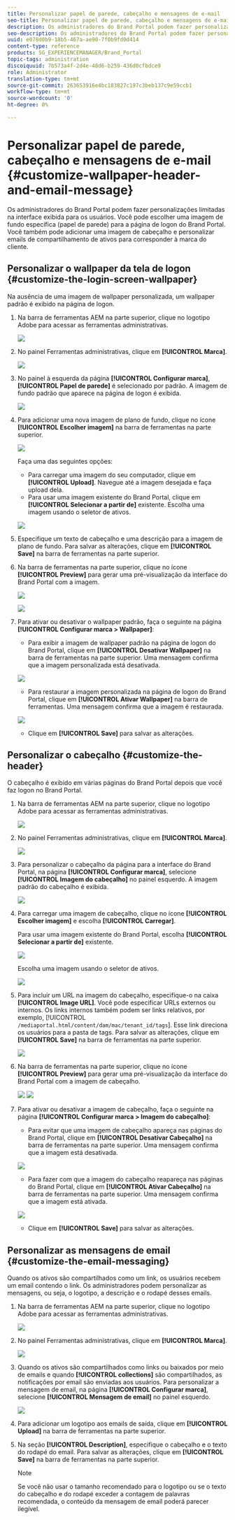 ```yaml
---
title: Personalizar papel de parede, cabeçalho e mensagens de e-mail
seo-title: Personalizar papel de parede, cabeçalho e mensagens de e-mail
description: Os administradores do Brand Portal podem fazer personalizações limitadas na interface exibida para os usuários. Você pode escolher uma imagem de fundo específica (papel de parede) para a página de logon do Brand Portal. Você também pode adicionar uma imagem de cabeçalho e personalizar emails de compartilhamento de ativos para corresponder à marca do cliente.
seo-description: Os administradores do Brand Portal podem fazer personalizações limitadas na interface exibida para os usuários. Você pode escolher uma imagem de fundo específica (papel de parede) para a página de logon do Brand Portal. Você também pode adicionar uma imagem de cabeçalho e personalizar emails de compartilhamento de ativos para corresponder à marca do cliente.
uuid: e078d0b9-18b5-467a-ae90-7f0b9fd0d414
content-type: reference
products: SG_EXPERIENCEMANAGER/Brand_Portal
topic-tags: administration
discoiquuid: 7b573a4f-2d4e-48d6-b259-436d0cfbdce9
role: Administrator
translation-type: tm+mt
source-git-commit: 263653916e4bc183827c197c3beb137c9e59ccb1
workflow-type: tm+mt
source-wordcount: '0'
ht-degree: 0%

---
```



# Personalizar papel de parede, cabeçalho e mensagens de e-mail {#customize-wallpaper-header-and-email-message}

Os administradores do Brand Portal podem fazer personalizações limitadas na interface exibida para os usuários. Você pode escolher uma imagem de fundo específica (papel de parede) para a página de logon do Brand Portal. Você também pode adicionar uma imagem de cabeçalho e personalizar emails de compartilhamento de ativos para corresponder à marca do cliente.

## Personalizar o wallpaper da tela de logon {#customize-the-login-screen-wallpaper}

Na ausência de uma imagem de wallpaper personalizada, um wallpaper padrão é exibido na página de logon.

1. Na barra de ferramentas AEM na parte superior, clique no logotipo Adobe para acessar as ferramentas administrativas.

   ![](assets/aemlogo.png)

1. No painel Ferramentas administrativas, clique em **[!UICONTROL Marca]**.


   ![](assets/admin-tools-panel-10.png)

1. No painel à esquerda da página **[!UICONTROL Configurar marca]**, **[!UICONTROL Papel de parede]** é selecionado por padrão. A imagem de fundo padrão que aparece na página de logon é exibida.

   ![](assets/default_wallpaper.png)

1. Para adicionar uma nova imagem de plano de fundo, clique no ícone **[!UICONTROL Escolher imagem]** na barra de ferramentas na parte superior.

   ![](assets/choose_wallpaperimage.png)

   Faça uma das seguintes opções:

   * Para carregar uma imagem do seu computador, clique em **[!UICONTROL Upload]**. Navegue até a imagem desejada e faça upload dela.
   * Para usar uma imagem existente do Brand Portal, clique em **[!UICONTROL Selecionar a partir de]** existente. Escolha uma imagem usando o seletor de ativos.

   ![](assets/asset-picker.png)

1. Especifique um texto de cabeçalho e uma descrição para a imagem de plano de fundo. Para salvar as alterações, clique em **[!UICONTROL Save]** na barra de ferramentas na parte superior.

1. Na barra de ferramentas na parte superior, clique no ícone **[!UICONTROL Preview]** para gerar uma pré-visualização da interface do Brand Portal com a imagem.

   ![](assets/chlimage_1.png)

   ![](assets/custom-wallpaper-preview.png)

1. Para ativar ou desativar o wallpaper padrão, faça o seguinte na página **[!UICONTROL Configurar marca > Wallpaper]**:

   * Para exibir a imagem de wallpaper padrão na página de logon do Brand Portal, clique em **[!UICONTROL Desativar Wallpaper]** na barra de ferramentas na parte superior. Uma mensagem confirma que a imagem personalizada está desativada.

   ![](assets/chlimage_1-1.png)

   * Para restaurar a imagem personalizada na página de logon do Brand Portal, clique em **[!UICONTROL Ativar Wallpaper]** na barra de ferramentas. Uma mensagem confirma que a imagem é restaurada.

   ![](assets/chlimage_1-2.png)

   * Clique em **[!UICONTROL Save]** para salvar as alterações.



## Personalizar o cabeçalho {#customize-the-header}

O cabeçalho é exibido em várias páginas do Brand Portal depois que você faz logon no Brand Portal.

1. Na barra de ferramentas AEM na parte superior, clique no logotipo Adobe para acessar as ferramentas administrativas.

   ![](assets/aemlogo.png)

1. No painel Ferramentas administrativas, clique em **[!UICONTROL Marca]**.

   ![](assets/admin-tools-panel-11.png)

1. Para personalizar o cabeçalho da página para a interface do Brand Portal, na página **[!UICONTROL Configurar marca]**, selecione **[!UICONTROL Imagem do cabeçalho]** no painel esquerdo. A imagem padrão do cabeçalho é exibida.

   ![](assets/default-header.png)

1. Para carregar uma imagem de cabeçalho, clique no ícone **[!UICONTROL Escolher imagem]** e escolha **[!UICONTROL Carregar]**.

   Para usar uma imagem existente do Brand Portal, escolha **[!UICONTROL Selecionar a partir de]** existente.

   ![](assets/choose_wallpaperimage-1.png)

   Escolha uma imagem usando o seletor de ativos.

   ![](assets/asset-picker-header.png)

1. Para incluir um URL na imagem do cabeçalho, especifique-o na caixa **[!UICONTROL Image URL]**. Você pode especificar URLs externos ou internos. Os links internos também podem ser links relativos, por exemplo,
   [!UICONTROL `/mediaportal.html/content/dam/mac/tenant_id/tags`].
Esse link direciona os usuários para a pasta de tags.
Para salvar as alterações, clique em **[!UICONTROL Save]** na barra de ferramentas na parte superior.

   ![](assets/configure_brandingheaderimageurl.png)

1. Na barra de ferramentas na parte superior, clique no ícone **[!UICONTROL Preview]** para gerar uma pré-visualização da interface do Brand Portal com a imagem de cabeçalho.

   ![](assets/chlimage_1-3.png)
   ![](assets/custom_header_preview.png)

1. Para ativar ou desativar a imagem de cabeçalho, faça o seguinte na página **[!UICONTROL Configurar marca > Imagem do cabeçalho]**:

   * Para evitar que uma imagem de cabeçalho apareça nas páginas do Brand Portal, clique em **[!UICONTROL Desativar Cabeçalho]** na barra de ferramentas na parte superior. Uma mensagem confirma que a imagem está desativada.

   ![](assets/chlimage_1-4.png)

   * Para fazer com que a imagem do cabeçalho reapareça nas páginas do Brand Portal, clique em **[!UICONTROL Ativar Cabeçalho]** na barra de ferramentas na parte superior. Uma mensagem confirma que a imagem está ativada.

   ![](assets/chlimage_1-5.png)

   * Clique em **[!UICONTROL Save]** para salvar as alterações.



## Personalizar as mensagens de email {#customize-the-email-messaging}

Quando os ativos são compartilhados como um link, os usuários recebem um email contendo o link. Os administradores podem personalizar as mensagens, ou seja, o logotipo, a descrição e o rodapé desses emails.

1. Na barra de ferramentas AEM na parte superior, clique no logotipo Adobe para acessar as ferramentas administrativas.

   ![](assets/aemlogo.png)

1. No painel Ferramentas administrativas, clique em **[!UICONTROL Marca]**.

   ![](assets/admin-tools-panel-12.png)

1. Quando os ativos são compartilhados como links ou baixados por meio de emails e quando **[!UICONTROL collections]** são compartilhados, as notificações por email são enviadas aos usuários. Para personalizar a mensagem de email, na página **[!UICONTROL Configurar marca]**, selecione **[!UICONTROL Mensagem de email]** no painel esquerdo.

   ![](assets/configure-branding-page-email.png)

1. Para adicionar um logotipo aos emails de saída, clique em **[!UICONTROL Upload]** na barra de ferramentas na parte superior.

1. Na seção **[!UICONTROL Description]**, especifique o cabeçalho e o texto do rodapé do email. Para salvar as alterações, clique em **[!UICONTROL Save]** na barra de ferramentas na parte superior.

   >[!NOTE]
   >
   >Se você não usar o tamanho recomendado para o logotipo ou se o texto do cabeçalho e do rodapé exceder a contagem de palavras recomendada, o conteúdo da mensagem de email poderá parecer ilegível.

